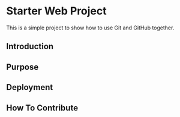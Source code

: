 # Starter Web Project

This is a simple project to show how to use Git and GitHub together.

## Introduction

## Purpose

## Deployment

## How To Contribute